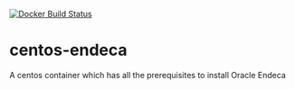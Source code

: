 [![Docker Build Status](https://img.shields.io/docker/build/gazal/centos-endeca.svg)](https://hub.docker.com/r/gazal/centos-endeca/)
# centos-endeca
A centos container which has all the prerequisites to install Oracle Endeca

